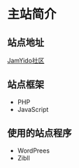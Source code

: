 # 主站简介

## 站点地址

[JamYido社区](https://www.jamyido.top)

## 站点框架

- PHP
- JavaScript

## 使用的站点程序

- WordPrees
- Zibll
